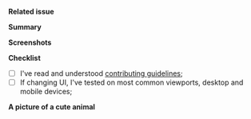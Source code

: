 <!--
  Thanks for submitting a pull request!
  Please make sure you've read and understood our contributing guidelines.
-->

**Related issue**
<!--
  Paste a link to related issue if any.
-->

**Summary**
<!--
  Explain what it changes and the motivations for making this change.
  You can skip it if already explained on related issue body/conversation.
-->

**Screenshots**
<!--
  Screenshots/videos if the PR changes UI.
-->

**Checklist**

- [ ] I've read and understood [contributing guidelines](https://github.com/ecomplus/storefront/blob/master/CONTRIBUTING.md);
- [ ] If changing UI, I've tested on most common viewports, desktop and mobile devices;

<!--
  You may also add here custom commands you ran and their outputs for tests.
-->

**A picture of a cute animal**
<!--
  Your pet? Not mandatory but encouraged :)
-->
